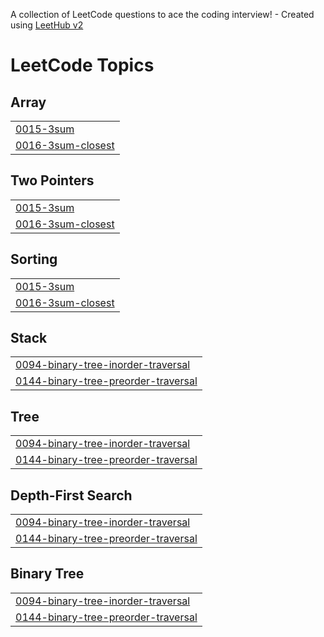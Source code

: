A collection of LeetCode questions to ace the coding interview! - Created using [LeetHub v2](https://github.com/arunbhardwaj/LeetHub-2.0)
<!---LeetCode Topics Start-->
# LeetCode Topics
## Array
|  |
| ------- |
| [0015-3sum](https://github.com/tanissshhkaa/DSA-JAVA/tree/master/0015-3sum) |
| [0016-3sum-closest](https://github.com/tanissshhkaa/DSA-JAVA/tree/master/0016-3sum-closest) |
## Two Pointers
|  |
| ------- |
| [0015-3sum](https://github.com/tanissshhkaa/DSA-JAVA/tree/master/0015-3sum) |
| [0016-3sum-closest](https://github.com/tanissshhkaa/DSA-JAVA/tree/master/0016-3sum-closest) |
## Sorting
|  |
| ------- |
| [0015-3sum](https://github.com/tanissshhkaa/DSA-JAVA/tree/master/0015-3sum) |
| [0016-3sum-closest](https://github.com/tanissshhkaa/DSA-JAVA/tree/master/0016-3sum-closest) |
## Stack
|  |
| ------- |
| [0094-binary-tree-inorder-traversal](https://github.com/tanissshhkaa/DSA-JAVA/tree/master/0094-binary-tree-inorder-traversal) |
| [0144-binary-tree-preorder-traversal](https://github.com/tanissshhkaa/DSA-JAVA/tree/master/0144-binary-tree-preorder-traversal) |
## Tree
|  |
| ------- |
| [0094-binary-tree-inorder-traversal](https://github.com/tanissshhkaa/DSA-JAVA/tree/master/0094-binary-tree-inorder-traversal) |
| [0144-binary-tree-preorder-traversal](https://github.com/tanissshhkaa/DSA-JAVA/tree/master/0144-binary-tree-preorder-traversal) |
## Depth-First Search
|  |
| ------- |
| [0094-binary-tree-inorder-traversal](https://github.com/tanissshhkaa/DSA-JAVA/tree/master/0094-binary-tree-inorder-traversal) |
| [0144-binary-tree-preorder-traversal](https://github.com/tanissshhkaa/DSA-JAVA/tree/master/0144-binary-tree-preorder-traversal) |
## Binary Tree
|  |
| ------- |
| [0094-binary-tree-inorder-traversal](https://github.com/tanissshhkaa/DSA-JAVA/tree/master/0094-binary-tree-inorder-traversal) |
| [0144-binary-tree-preorder-traversal](https://github.com/tanissshhkaa/DSA-JAVA/tree/master/0144-binary-tree-preorder-traversal) |
<!---LeetCode Topics End-->